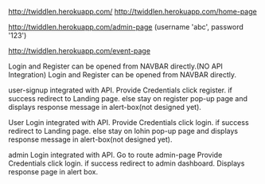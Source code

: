 http://twiddlen.herokuapp.com/
http://twiddlen.herokuapp.com/home-page

http://twiddlen.herokuapp.com/admin-page (username 'abc', password '123')

http://twiddlen.herokuapp.com/event-page


Login and Register can be opened from NAVBAR directly.(NO API Integration)
Login and Register can be opened from NAVBAR directly.

user-signup integrated with API. Provide Credentials click register. if success redirect to Landing page. else stay on register pop-up page and displays response message in alert-box(not designed yet).

 User Login integrated with API. Provide Credentials click login. if success redirect to Landing page. else stay on lohin pop-up page and displays response message in alert-box(not designed yet).

 admin Login integrated with API. Go to route admin-page Provide Credentials click login. if success redirect to admin dashboard. Displays response page in alert box.